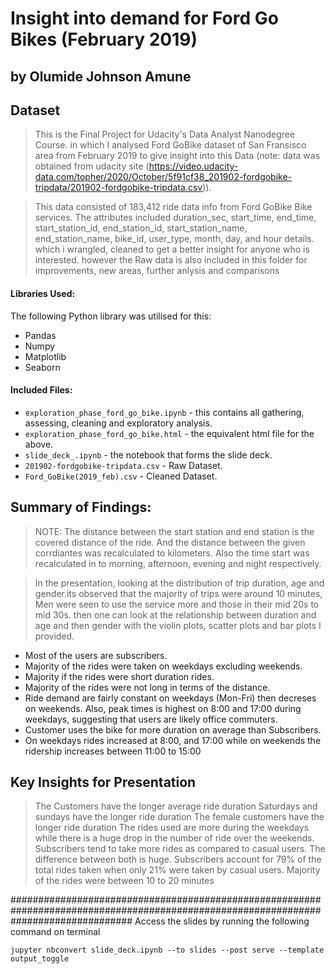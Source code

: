# Insight into demand for Ford Go Bikes (February 2019)

## by Olumide Johnson Amune


## Dataset

> This is the Final Project for Udacity's Data Analyst Nanodegree Course. in which I analysed Ford GoBike dataset of San Fransisco area from February 2019 to give insight into this Data (note: data was obtained from udacity site (https://video.udacity-data.com/topher/2020/October/5f91cf38_201902-fordgobike-tripdata/201902-fordgobike-tripdata.csv)).

> This data consisted of 183,412 ride data info from Ford GoBike Bike services. The attributes included duration_sec, start_time, end_time, start_station_id, end_station_id, start_station_name, end_station_name, bike_id, user_type, month, day, and hour details. which i wrangled, cleaned to get a better insight for anyone who is interested. however the Raw data is also included in this folder for improvements, new areas, further anlysis and comparisons

#### Libraries Used:
The following Python library was utilised for this:
* Pandas
* Numpy
* Matplotlib
* Seaborn 

#### Included Files:

* `exploration_phase_ford_go_bike.ipynb` - this contains all gathering, assessing, cleaning and exploratory analysis.
* `exploration_phase_ford_go_bike.html` - the equivalent html file for the above.
* `slide_deck_.ipynb` - the notebook that forms the slide deck.
* `201902-fordgobike-tripdata.csv` - Raw Dataset.
* `Ford_GoBike(2019_feb).csv` - Cleaned Dataset.


## Summary of Findings:

> NOTE: The distance between the start station and end station is the covered distance of the ride. And the distance between the given corrdiantes was recalculated to kilometers. Also the time start was recalculated in to morning, afternoon, evening and night respectively.

> In the presentation, looking at the distribution of trip duration, age and gender.its observed that the majority of trips were around 10 minutes, Men were seen to use the service more and those in their mid 20s to mid 30s. then one can look at the relationship between duration and age and then gender with the violin plots, scatter plots and bar plots I provided.

* Most of the users are subscribers.
* Majority of the rides were taken on weekdays excluding weekends.
* Majority if the rides were short duration rides.
* Majority of the rides were not long in terms of the distance.
* Ride demand are fairly constant on weekdays (Mon-Fri) then decreses on weekends. Also, peak times is highest on 8:00 and 17:00 during weekdays, suggesting that users are likely  office commuters.
* Customer uses the bike for more duration on average than Subscribers.
* On weekdays rides increased at 8:00, and 17:00 while on weekends the ridership increases between 11:00 to 15:00


## Key Insights for Presentation

> The Customers have the longer average ride duration
> Saturdays and sundays have the longer ride duration
> The female customers have the longer ride duration
> The rides used are more during the weekdays while there is a huge drop in the number of ride over the weekends.
> Subscribers tend to take more rides as compared to casual users. The difference between both is huge. Subscribers account for 79% of the total rides taken when only 21% were taken by casual users.
> Majority of the rides were between 10 to 20 minutes


######################################################################################################################################
Access the slides by running the following command on terminal
```
jupyter nbconvert slide_deck.ipynb --to slides --post serve --template output_toggle